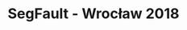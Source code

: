 ---
type: event
title: "SegFault - Wrocław 2018"
url: wroclaw2018
city: Wrocław
eventdate: 2018/09/24
location:
  name: Ibis Styles Hotel Wrocław (Plac Konstytucji 3 Maja 3)
  lat: 51.099380
  lng: 17.040200
registrationlink: https://segfault-wroclaw-2018.konfeo.com/pl/groups
agenda:
  - "9:00 - 9:45":
    - "Rejestracja uczestników"
  - "9:45 - 10:00":
    - "Otwarcie konferencji"
  - "10:00 - 10:45":
    - "Curry-Howard w praktyce"
    - "Zatrudniamy tylko najlepszych - powiedział każdy, zawsze"
  - "11:00 - 11:45":
    - "*-Driven* niczego naprawdę nie zmienią"
    - "Praca z kodem zastanym- nadchodzi wielka fala"
  - "12:00 - 12:45":
    - "Przewidywanie zmian wydajności aplikacji rozproszonych"
    - "10 rzeczy, które chciałbym wiedzieć 10 lat temu"
  - "12:45 - 14:00":
    - "PRZERWA OBIADOWA"
  - "14:00 - 14:45":
    - "Wzorce komunikacyjne w sieciach organicznych"
    - "TBD"
  - "15:00 - 15:45":
    - "Wykorzystanie podejścia Domain-Driven Design w systemach legacy"
    - "Event Sourcing - co może pójść nie tak?"
  - "16:00 - 16:45":
    - "Programowanie reaktywne: czego się nauczyłem"
---